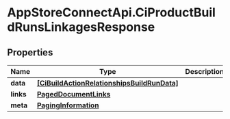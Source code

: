 # AppStoreConnectApi.CiProductBuildRunsLinkagesResponse

## Properties

Name | Type | Description | Notes
------------ | ------------- | ------------- | -------------
**data** | [**[CiBuildActionRelationshipsBuildRunData]**](CiBuildActionRelationshipsBuildRunData.md) |  | 
**links** | [**PagedDocumentLinks**](PagedDocumentLinks.md) |  | 
**meta** | [**PagingInformation**](PagingInformation.md) |  | [optional] 


